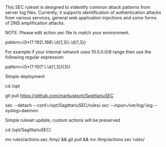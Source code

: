 This SEC ruleset is designed to indentify common attack patterns from server log files. Currently, it supports identification of authentication attacks from various services, general web application injections and some forms of DNS amplification attacks.

NOTE: Please edit action.sec file to match your environment.

pattern=\S*(?:192\\.168\\.\d{1,3}\\.\d{1,3})

For example if your internal network uses 10.0.0.0/8 range then use the following regular expression:

pattern=\S*(?:10(?:\\.\d{1,3}){3})

Simple deployment

cd /opt

git pull https://github.com/markuskont/SagittariuSEC

sec --detach --conf=/opt/SagittariuSEC/rules/*.sec --input=/var/log/*.log --syslog=daemon

Simple ruleset update, custom actions will be preserved

cd /opt/SagittariuSEC/

mv rules/actions.sec /tmp/ && git pull && mv /tmp/actions.sec rules/